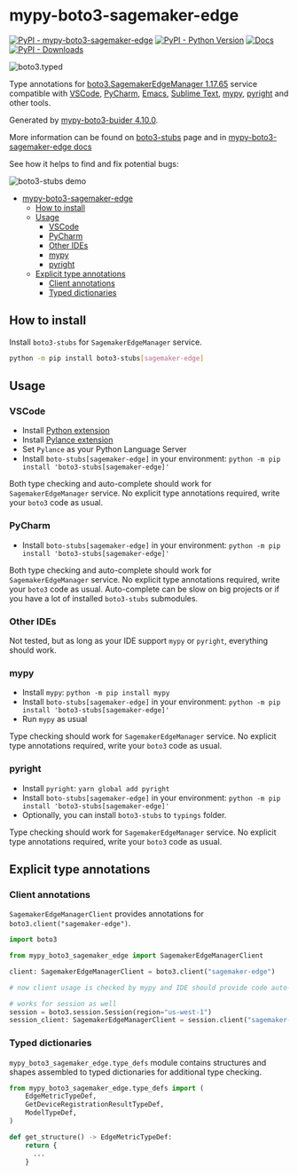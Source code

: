 # mypy-boto3-sagemaker-edge

[![PyPI - mypy-boto3-sagemaker-edge](https://img.shields.io/pypi/v/mypy-boto3-sagemaker-edge.svg?color=blue)](https://pypi.org/project/mypy-boto3-sagemaker-edge)
[![PyPI - Python Version](https://img.shields.io/pypi/pyversions/mypy-boto3-sagemaker-edge.svg?color=blue)](https://pypi.org/project/mypy-boto3-sagemaker-edge)
[![Docs](https://img.shields.io/readthedocs/mypy-boto3-builder.svg?color=blue)](https://mypy-boto3-builder.readthedocs.io/)
[![PyPI - Downloads](https://img.shields.io/pypi/dw/mypy-boto3-sagemaker-edge?color=blue)](https://pypistats.org/packages/mypy-boto3-sagemaker-edge)

![boto3.typed](https://github.com/vemel/mypy_boto3_builder/raw/master/logo.png)

Type annotations for
[boto3.SagemakerEdgeManager 1.17.65](https://boto3.amazonaws.com/v1/documentation/api/1.17.65/reference/services/sagemaker-edge.html#SagemakerEdgeManager)
service compatible with [VSCode](https://code.visualstudio.com/),
[PyCharm](https://www.jetbrains.com/pycharm/),
[Emacs](https://www.gnu.org/software/emacs/),
[Sublime Text](https://www.sublimetext.com/),
[mypy](https://github.com/python/mypy),
[pyright](https://github.com/microsoft/pyright) and other tools.

Generated by
[mypy-boto3-buider 4.10.0](https://github.com/vemel/mypy_boto3_builder).

More information can be found on
[boto3-stubs](https://pypi.org/project/boto3-stubs/) page and in
[mypy-boto3-sagemaker-edge docs](https://github.com/vemel/mypy_boto3_builder/service_docs/mypy_boto3_sagemaker_edge/README.md)

See how it helps to find and fix potential bugs:

![boto3-stubs demo](https://github.com/vemel/mypy_boto3_builder/raw/master/demo.gif)

- [mypy-boto3-sagemaker-edge](#mypy-boto3-sagemaker-edge)
  - [How to install](#how-to-install)
  - [Usage](#usage)
    - [VSCode](#vscode)
    - [PyCharm](#pycharm)
    - [Other IDEs](#other-ides)
    - [mypy](#mypy)
    - [pyright](#pyright)
  - [Explicit type annotations](#explicit-type-annotations)
    - [Client annotations](#client-annotations)
    - [Typed dictionaries](#typed-dictionaries)

## How to install

Install `boto3-stubs` for `SagemakerEdgeManager` service.

```bash
python -m pip install boto3-stubs[sagemaker-edge]
```

## Usage

### VSCode

- Install
  [Python extension](https://marketplace.visualstudio.com/items?itemName=ms-python.python)
- Install
  [Pylance extension](https://marketplace.visualstudio.com/items?itemName=ms-python.vscode-pylance)
- Set `Pylance` as your Python Language Server
- Install `boto-stubs[sagemaker-edge]` in your environment:
  `python -m pip install 'boto3-stubs[sagemaker-edge]'`

Both type checking and auto-complete should work for `SagemakerEdgeManager`
service. No explicit type annotations required, write your `boto3` code as
usual.

### PyCharm

- Install `boto-stubs[sagemaker-edge]` in your environment:
  `python -m pip install 'boto3-stubs[sagemaker-edge]'`

Both type checking and auto-complete should work for `SagemakerEdgeManager`
service. No explicit type annotations required, write your `boto3` code as
usual. Auto-complete can be slow on big projects or if you have a lot of
installed `boto3-stubs` submodules.

### Other IDEs

Not tested, but as long as your IDE support `mypy` or `pyright`, everything
should work.

### mypy

- Install `mypy`: `python -m pip install mypy`
- Install `boto-stubs[sagemaker-edge]` in your environment:
  `python -m pip install 'boto3-stubs[sagemaker-edge]'`
- Run `mypy` as usual

Type checking should work for `SagemakerEdgeManager` service. No explicit type
annotations required, write your `boto3` code as usual.

### pyright

- Install `pyright`: `yarn global add pyright`
- Install `boto-stubs[sagemaker-edge]` in your environment:
  `python -m pip install 'boto3-stubs[sagemaker-edge]'`
- Optionally, you can install `boto3-stubs` to `typings` folder.

Type checking should work for `SagemakerEdgeManager` service. No explicit type
annotations required, write your `boto3` code as usual.

## Explicit type annotations

### Client annotations

`SagemakerEdgeManagerClient` provides annotations for
`boto3.client("sagemaker-edge")`.

```python
import boto3

from mypy_boto3_sagemaker_edge import SagemakerEdgeManagerClient

client: SagemakerEdgeManagerClient = boto3.client("sagemaker-edge")

# now client usage is checked by mypy and IDE should provide code auto-complete

# works for session as well
session = boto3.session.Session(region="us-west-1")
session_client: SagemakerEdgeManagerClient = session.client("sagemaker-edge")
```

### Typed dictionaries

`mypy_boto3_sagemaker_edge.type_defs` module contains structures and shapes
assembled to typed dictionaries for additional type checking.

```python
from mypy_boto3_sagemaker_edge.type_defs import (
    EdgeMetricTypeDef,
    GetDeviceRegistrationResultTypeDef,
    ModelTypeDef,
)

def get_structure() -> EdgeMetricTypeDef:
    return {
      ...
    }
```
